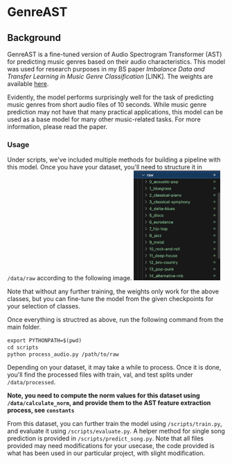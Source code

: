 
# GenreAST
## Background
GenreAST is a fine-tuned version of Audio Spectrogram Transformer (AST) for predicting music genres based on their audio characteristics. This model was used for research purposes in my BS paper *Imbalance Data and Transfer Learning in Music Genre Classification*  [LINK]. The weights are available [here](https://drive.google.com/drive/folders/1jS1banwYNQT5yFDsLxrC62dMI4z8Quvq?usp=sharing). 


Evidently, the model performs surprisingly well for the task of predicting music genres from short audio files of 10 seconds. While music genre prediction may not have that many practical applications, this model can be used as a base model for many other music-related tasks. For more information, please read the paper. 

### Usage
Under scripts, we've included multiple methods for building a pipeline with this model. Once you have your dataset, you'll need to structure it in `/data/raw` according to the following image. <img src="./materials/folder_structure.png" width="200">

Note that without any further training, the weights only work for the above classes, but you can fine-tune the model from the given checkpoints for your selection of classes. 

Once everything is structred as above, run the following command from the main folder.
```cli
export PYTHONPATH=$(pwd)
cd scripts
python process_audio.py /path/to/raw
```
Depending on your dataset, it may take a while to process. Once it is done, you'll find the processed files with train, val, and test splits under `/data/processed`. 

**Note, you need to compute the norm values for this dataset using `/data/calculate_norm`, and provide them to the AST feature extraction process, see `constants`**

From this dataset, you can further train the model using `/scripts/train.py`, and evaluate it using `/scripts/evaluate.py`. A helper method for single song prediction is provided in `/scripts/predict_song.py`. Note that all files provided may need modifications for your usecase, the code provided is what has been used in our particular project, with slight modification. 
